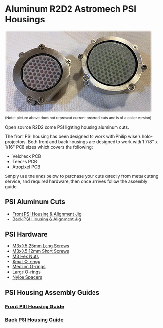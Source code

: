# Aluminum R2D2 Astromech PSI Housings

<img src="/assets/intro.jpg" width="480" />
<sub>(Note: picture above does not represent current ordered cuts and is of a ealier version)</sub>

Open source R2D2 dome PSI lighting housing aluminum cuts. 

The front PSI housing has been designed to work with Philip wise's holo-projectors. Both front and back housings are designed to work with 1 7/8" x 1/16" PCB sizes which covers the following:

- Velcheck PCB
- Teeces PCB
- Atropixel PCB

Simply use the links below to purchase your cuts directly from metal cutting service, and required hardware, then once arrives follow the assembly guide.

## PSI Aluminum Cuts

- [Front PSI Housing & Alignment Jig](https://cart.sendcutsend.com/5igkomj3rr9p)
- [Back PSI Housing & Alignment Jig](https://cart.sendcutsend.com/djhoyyqhtpox)


## PSI Hardware
- [M3x0.5 25mm Long Screws](https://www.mcmaster.com/91801A620/)
- [M3x0.5 12mm Short Screws](https://www.mcmaster.com/91801A158/)
- [M3 Hex Nuts](https://www.mcmaster.com/94150A325/)
- [Small O-rings](https://www.mcmaster.com/1295N114/)
- [Medium O-rings](https://www.mcmaster.com/1295N262/)
- [Large O-rings](https://www.mcmaster.com/1295N266/)
- [Nylon Spacers](https://www.mcmaster.com/93657A506/)


## PSI Housing Assembly Guides

### [Front PSI Housing Guide](https://github.com/drolsen/r2d2-psi-housing/wiki/Front-PSI-Assembling)
### [Back PSI Housing Guide](https://github.com/drolsen/r2d2-psi-housing/wiki/Back-PSI-Assembling)
